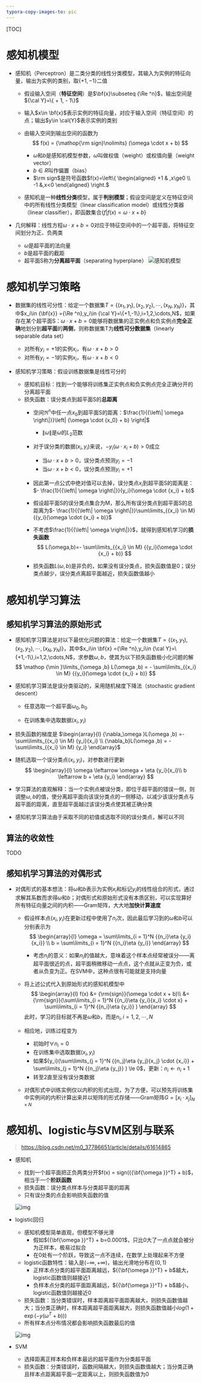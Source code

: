 ```yaml
---
typora-copy-images-to: pic
---
```


[TOC]

# 感知机模型
* 感知机（Perceptron）是二类分类的线性分类模型，其输入为实例的特征向量，输出为实例的类别，取$\{+1,-1\}$二值
    * 假设输入空间（**特征空间**）是$\bf{x}\subseteq {\Re ^n}$，输出空间是${\cal Y}=\{  + 1, - 1\}$
    
    * 输入$x\in \bf{x}$表示实例的特征向量，对应于输入空间（特征空间）的点；输出$y\in \cal{Y}$表示实例的类别
    
    * 由输入空间到输出空间的函数为
        $$
        f(x) = {\mathop{\rm sign}\nolimits} (\omega  \cdot x + b)
        $$
    
        * $\omega$和$b$是感知机模型参数，$\omega$叫做权值（weight）或权值向量（weight vector）
        * $b\in R$叫作偏置（bias）
        * $\rm sign$是符号函数$f(x)=\left\{ \begin{aligned} +1 & ,x\ge0  \\ -1 &,x<0 \end{aligned} \right.$
    
    * 感知机是一种**线性分类**模型，属于**判别模型**；假设空间是定义在特征空间中的所有线性分类模型（linear classification model）或线性分类器（linear classifier），即函数集合$\{f|f(x)=\omega \cdot x+b\}$
    
* 几何解释：线性方程$\omega  \cdot x + b=0$对应于特征空间中的一个超平面，将特征空间划分为正、负两类
    * $\omega$是超平面的法向量
    * $b$是超平面的截距
    * 超平面S称为**分离超平面**（separating hyperplane）
        ![感知机模型](\pic\感知机模型.jpg)
# 感知机学习策略
* 数据集的线性可分性：给定一个数据集$T = \{ ({x_1},{y_1}),({x_2},{y_2}),\cdots,({x_N},{y_N})\}$，其中$x_i\in {\bf{x}} ={\Re ^n},y_i\in  {\cal Y}=\{+1,-1\},i=1,2,\cdots,N$，如果存在某个超平面S：$\omega  \cdot x + b=0$能够将数据集的正实例点和负实例点**完全正确**地划分到**超平面**的**两侧**，则称数据集T为**线性可分数据集**（linearly separable data set）
    * 对所有$y_i=+1$的实例$x_i$，有$\omega  \cdot x + b>0$
    * 对所有$y_i=-1$的实例$x_i$，有$\omega  \cdot x + b<0$

* 感知机学习策略：假设训练数据集是线性可分的
    * 感知机目标：找到一个能够将训练集正实例点和负实例点完全正确分开的分离超平面
    * 损失函数：误分类点到超平面S的**总距离**
        * 空间${\Re ^n}$中任一点$x_0$到超平面S的距离：$\frac{1}{{\left\| \omega  \right\|}}\left| {\omega  \cdot {x_0} + b} \right|$
            
            * $\left\| \omega  \right\|$是$\omega$的$L_2$范数
            
        * 对于误分类的数据$(x_i,y_i)$来说，$- {y_i}(\omega  \cdot {x_i} + b) > 0$成立
            * 当$\omega  \cdot x + b>0$，误分类点预测$y_i=-1$
            * 当$\omega  \cdot x + b<0$，误分类点预测$y_i=+1$
            
        * 因此第一点公式中绝对值可以去掉，误分类点$x_i$到超平面S的距离是：$- \frac{1}{{\left\| \omega  \right\|}}{y_i}(\omega  \cdot {x_i} + b)$
        
        * 假设超平面S的误分类点集合为M，那么所有误分类点到超平面S的总距离为$- \frac{1}{{\left\| \omega  \right\|}}\sum\limits_{{x_i} \in M} {{y_i}(\omega  \cdot {x_i} + b)}$
        
        * 不考虑$\frac{1}{{\left\| \omega  \right\|}}$，就得到感知机学习的**损失函数**
            $$
            L(\omega,b)=- \sum\limits_{{x_i} \in M} {{y_i}(\omega  \cdot {x_i} + b)}
            $$
        
        * 损失函数$L(\omega,b)$是非负的，如果没有误分类点，损失函数值是0；误分类点越少，误分类点离超平面越近，损失函数值越小

# 感知机学习算法
## 感知机学习算法的原始形式
* 感知机学习算法是对以下最优化问题的算法：给定一个数据集$T=\{ ({x_1},{y_1}),({x_2},{y_2}),\cdots,({x_N},{y_N})\}$，其中$x_i\in \bf{x} ={\Re ^n},y_i\in  {\cal Y}=\{+1,-1\},i=1,2,\cdots,N$，求参数$\omega,b$，使其为以下损失函数极小化问题的解
    $$
    \mathop {\min }\limits_{\omega ,b} L(\omega ,b) =  - \sum\limits_{{x_i} \in M} {{y_i}(\omega  \cdot {x_i} + b)}
    $$

* 感知机学习算法是误分类驱动的，采用随机梯度下降法（stochastic gradient descent）
    * 任意选取一个超平面$\omega_0,b_0$
    
    * 在训练集中选取数据$(x_i,y_i)$
    
* 损失函数的梯度是
  $\begin{array}{l}
{\nabla_\omega }L(\omega ,b) =-\sum\limits_{{x_i} \in M} {y_i}{x_i} \\
    {\nabla_b}L(\omega ,b) = -\sum\limits_{{x_i} \in M} {y_i} 
\end{array}$
  
* 随机选取一个误分类点$(x_i,y_i)$，对参数进行更新
  $$
      \begin{array}{l}
      \omega  \leftarrow \omega  + \eta {y_i}{x_i}\\
      b \leftarrow b + \eta {y_i}
      \end{array}
      $$
    
* 学习算法的直观解释：当一个实例点被误分类，即位于超平面的错误一侧，则调整$\omega,b$的值，使分离超平面向该误分类点的一侧移动，以减少该误分类点与超平面的距离，直至超平面越过该误分类点使其被正确分类

* 感知机学习算法由于采取不同的初值或选取不同的误分类点，解可以不同

## 算法的收敛性
TODO

## 感知机学习算法的对偶形式

* 对偶形式的基本想法：将$\omega$和$b$表示为实例$x_i$和标记$y_i$的线性组合的形式，通过求解其系数而求得$\omega$和$b$；对偶形式和原始形式没有本质区别，可以实现算好所有特征向量之间的内积——Gram矩阵，大大地**加快计算速度**

  * 假设样本点$(x_i,y_i)$在更新过程中使用了$n_i$次，因此最后学习到的$\omega$和$b$可以分别表示为
    $$
    \begin{array}{l}
    \omega  = \sum\limits_{i = 1}^N {{n_i}\eta {y_i}{x_i}} \\
    b = \sum\limits_{i = 1}^N {{n_i}\eta {y_i}} 
    \end{array}
    $$

    * 考虑$n_i$的意义：如果$n_i$的值越大，意味着这个样本点经常被误分——离超平面很近的点，超平面稍微移动一点点，这个点就从正变为负，或者从负变为正。在SVM中，这种点很有可能就是支持向量

  * 将上述公式代入到原始形式的感知机模型中
    $$
    \begin{array}{l}
    f(x) &= {\rm{sign}}(\omega  \cdot x + b)\\
     &= {\rm{sign}}(\sum\limits_{i = 1}^N {{n_i}\eta {y_i}{x_i} \cdot x}  + \sum\limits_{i = 1}^N {{n_i}\eta {y_i}} )
    \end{array}
    $$
    此时，学习的目标就不再是$\omega$和$b$，而是$n_i,i=1,2,\cdots,N$

  * 相应地，训练过程变为

    * 初始时$\forall n_i=0$
    * 在训练集中选取数据$(x_i,y_i)$
    * 如果${y_i}(\sum\limits_{j = 1}^N {{n_j}\eta {y_j}{x_j} \cdot {x_i}}  + \sum\limits_{j = 1}^N {{n_j}\eta {y_j}} ) \le 0$，更新：${n_i} \leftarrow {n_i} + 1$
    * 转至2直至没有误分类数据

  * 对偶形式中训练实例仅以内积的形式出现，为了方便，可以预先将训练集中实例间的内积计算出来并以矩阵的形式存储——Gram矩阵$G = {[{x_i} \cdot {x_j}]_{N \times N}}$

# 感知机、logistic与SVM区别与联系

> https://blog.csdn.net/m0_37786651/article/details/61614865

* 感知机

  * 找到一个超平面把正负两类分开$f(x) = sign({{\bf{\omega }}^T} + b)$，相当于一个**阶跃函数**
  * 损失函数：误分类点样本与分类超平面的距离
  * 只有误分类的点会影响损失函数的值

  ![img](pic/20170312100747239.png)

* logistic回归

  * 感知机模型简单直观，但模型不够光滑
    * 假如${{\bf{\omega }}^T} + b=0.0001$，只比0大了一点点就会被分为正样本，极易过拟合
    * 在0处有一个阶跃，导致这一点不连续，在数学上处理起来不方便
  * logistic函数特性：输入是$( - \infty , + \infty )$，输出光滑地分布在$(0,1)$
    * 正样本点分类的超平面距离越远，${{\bf{\omega }}^T} + b$越大，logistic函数值则越接近1
    * 负样本点分类的超平面距离越远，${{\bf{\omega }}^T} + b$越小，logistic函数值则越接近0
  * 损失函数：当分类错误时，样本距离超平面距离越大，则损失函数值越大；当分类正确时，样本距离超平面距离越大，则损失函数值越小$log (1 + \exp ( - y({\omega ^T} + b)))$
  * 所有样本点分布情况都会影响损失函数最后的值

  ![img](pic/20170312102307192.jfif)

* SVM
  * 选择距离正样本和负样本最远的超平面作为分类超平面
  * 损失函数：分类错误时，函数间隔越大，则损失函数值越大；当分类正确且样本点距离超平面一定距离以上，则损失函数值为0